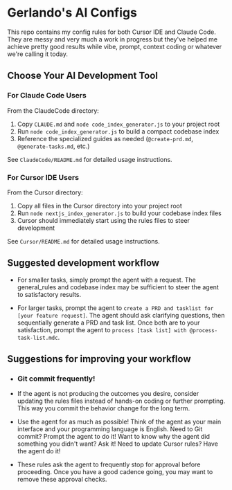 # Gerlando's AI Configs

This repo contains my config rules for both Cursor IDE and Claude Code. They are messy and very much a work in progress but they've helped me achieve pretty good results while vibe, prompt, context coding or whatever we're calling it today. 

## Choose Your AI Development Tool

### For Claude Code Users
From the ClaudeCode directory:
1. Copy `CLAUDE.md` and `node code_index_generator.js` to your project root
2. Run `node code_index_generator.js` to build a compact codebase index
3. Reference the specialized guides as needed (`@create-prd.md`, `@generate-tasks.md`, etc.)

See `ClaudeCode/README.md` for detailed usage instructions.

### For Cursor IDE Users
From the Cursor directory:
1. Copy all files in the Cursor directory into your project root
2. Run `node nextjs_index_generator.js` to build your codebase index files
3. Cursor should immediately start using the rules files to steer development

See `Cursor/README.md` for detailed usage instructions.

## Suggested development workflow

- For smaller tasks, simply prompt the agent with a request. The general_rules and codebase index may be sufficient to steer the agent to satisfactory results.

- For larger tasks, prompt the agent to `create a PRD and tasklist for [your feature request]`. The agent should ask clarifying questions, then sequentially generate a PRD and task list. Once both are to your satisfaction, prompt the agent to `process [task list] with @process-task-list.mdc`.

## Suggestions for improving your workflow

- ### Git commit frequently!

- If the agent is not producing the outcomes you desire, consider updating the rules files instead of hands-on coding or further prompting. This way you commit the behavior change for the long term.

- Use the agent for as much as possible! Think of the agent as your main interface and your programming language is English. Need to Git commit? Prompt the agent to do it! Want to know why the agent did something you didn't want? Ask it! Need to update Cursor rules? Have the agent do it!

- These rules ask the agent to frequently stop for approval before proceeding. Once you have a good cadence going, you may want to remove these approval checks.


